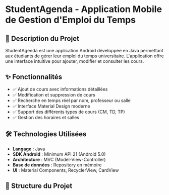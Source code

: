 # StudentAgenda - Application Mobile de Gestion d'Emploi du Temps

## 📱 Description du Projet
StudentAgenda est une application Android développée en Java permettant aux étudiants de gérer leur emploi du temps universitaire. L'application offre une interface intuitive pour ajouter, modifier et consulter les cours.

## ✨ Fonctionnalités
- ✅ Ajout de cours avec informations détaillées
- ✅ Modification et suppression de cours
- ✅ Recherche en temps réel par nom, professeur ou salle
- ✅ Interface Material Design moderne
- ✅ Support des différents types de cours (CM, TD, TP)
- ✅ Gestion des horaires et salles

## 🛠️ Technologies Utilisées
- **Langage** : Java
- **SDK Android** : Minimum API 21 (Android 5.0)
- **Architecture** : MVC (Model-View-Controller)
- **Base de données** : Repository en mémoire
- **UI** : Material Components, RecyclerView, CardView

## 📁 Structure du Projet
